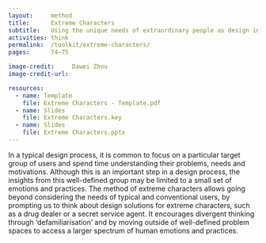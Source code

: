 ```yaml
---
layout:     method
title:      Extreme Characters
subtitle:   Using the unique needs of extraordinary people as design inspiration
activities: think
permalink:  /toolkit/extreme-characters/
pages:      74–75

image-credit:     Dawei Zhou
image-credit-url: 

resources:
  - name: Template
    file: Extreme Characters - Template.pdf
  - name: Slides
    file: Extreme Characters.key
  - name: Slides
    file: Extreme Characters.pptx
---
```


In a typical design process, it is common to focus on a particular target group of users and spend time understanding their problems, needs and motivations. Although this is an important step in a design process, the insights from this well-defined group may be limited to a small set of emotions and practices. The method of extreme characters allows going beyond considering the needs of typical and conventional users, by prompting us to think about design solutions for extreme characters, such as a drug dealer or a secret service agent. It encourages divergent thinking through ‘defamiliarisation’ and by moving outside of well-defined problem spaces to access a larger spectrum of human emotions and practices.